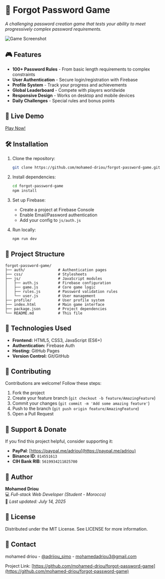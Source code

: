 # 🔐 Forgot Password Game

*A challenging password creation game that tests your ability to meet progressively complex password requirements.*

![Game Screenshot](./screenshot.png) <!-- Add a screenshot later -->

## 🎮 Features

- **100+ Password Rules** - From basic length requirements to complex constraints
- **User Authentication** - Secure login/registration with Firebase
- **Profile System** - Track your progress and achievements
- **Global Leaderboard** - Compete with players worldwide
- **Responsive Design** - Works on desktop and mobile devices
- **Daily Challenges** - Special rules and bonus points

## 🚀 Live Demo

[Play Now!](https://mohamed-driou.github.io/forgot-password-game)

## 🛠️ Installation

1. Clone the repository:
   ```bash
   git clone https://github.com/mohamed-driou/forgot-password-game.git
   ```

2. Install dependencies:
   ```bash
   cd forgot-password-game
   npm install
   ```

3. Set up Firebase:
   - Create a project at Firebase Console
   - Enable Email/Password authentication
   - Add your config to `js/auth.js`

4. Run locally:
   ```bash
   npm run dev
   ```

## 📂 Project Structure

```
forgot-password-game/
├── auth/               # Authentication pages
├── css/                # Stylesheets
├── js/                 # JavaScript modules
│   ├── auth.js         # Firebase configuration
│   ├── game.js         # Core game logic
│   ├── rules.js        # Password validation rules
│   └── user.js         # User management
├── profile/            # User profile system
├── index.html          # Main game interface
├── package.json        # Project dependencies
└── README.md           # This file
```

## 🔧 Technologies Used

- **Frontend:** HTML5, CSS3, JavaScript (ES6+)
- **Authentication:** Firebase Auth
- **Hosting:** GitHub Pages
- **Version Control:** Git/GitHub

## 🤝 Contributing

Contributions are welcome! Follow these steps:

1. Fork the project
2. Create your feature branch (`git checkout -b feature/AmazingFeature`)
3. Commit your changes (`git commit -m 'Add some amazing feature'`)
4. Push to the branch (`git push origin feature/AmazingFeature`)
5. Open a Pull Request

## 💖 Support & Donate

If you find this project helpful, consider supporting it:

- **PayPal**: [https://paypal.me/adriou](https://paypal.me/adriou)
- **Binance ID**: `814551613`
- **CIH Bank RIB**: `5619934211025700`

## 👤 Author

**Mohamed Driou**  
💻 _Full-stack Web Developer (Student - Morocco)_  
📅 _Last updated: July 14, 2025_  

## 📜 License

Distributed under the MIT License. See LICENSE for more information.

## 📧 Contact

mohamed driou - [@adriiou_simo](https://www.instagram.com/adriiou_simo/) - mohamedadriou3@gmail.com

Project Link: [https://github.com/mohamed-driou/forgot-password-game](https://github.com/mohamed-driou/forgot-password-game)